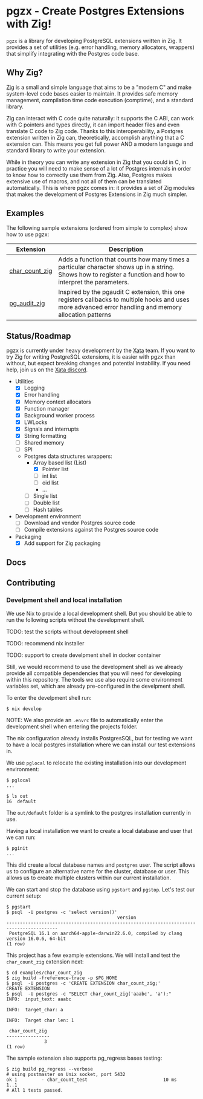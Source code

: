 # pgzx - Create Postgres Extensions with Zig!

`pgzx` is a library for developing PostgreSQL extensions written in Zig. It provides a set of utilities (e.g. error handling, memory allocators, wrappers) that simplify integrating with the Postgres code base.

## Why Zig?

[Zig](https://ziglang.org/) is a small and simple language that aims to be a "modern C" and make system-level code bases easier to maintain. It provides safe memory management, compilation time code execution (comptime), and a standard library.

Zig can interact with C code quite naturally: it supports the C ABI, can work with C pointers and types directly, it can import header files and even translate C code to Zig code. Thanks to this interoperability, a Postgres extension written in Zig can, theoretically, accomplish anything that a C extension can. This means you get full power AND a modern language and standard library to write your extension.

While in theory you can write any extension in Zig that you could in C, in practice you will need to make sense of a lot of Postgres internals in order to know how to correctly use them from Zig. Also, Postgres makes extensive use of macros, and not all of them can be translated automatically. This is where pgzx comes in: it provides a set of Zig modules that makes the development of Postgres Extensions in Zig much simpler.

## Examples

The following sample extensions (ordered from simple to complex) show how to use pgzx:

| Extension                                  | Description |
|--------------------------------------------|-------------|
| [char_count_zig](examples/char_count_zig/) | Adds a function that counts how many times a particular character shows up in a string. Shows how to register a function and how to interpret the parameters. |
| [pg_audit_zig](examples/pgaudit_zig/)      | Inspired by the pgaudit C extension, this one registers callbacks to multiple hooks and uses more advanced error handling and memory allocation patterns |

## Status/Roadmap

pgzx is currently under heavy development by the [Xata](https://xata.io) team. If you want to try Zig for writing PostgreSQL extensions, it is easier with pgzx than without, but expect breaking changes and potential instability. If you need help, join us on the [Xata discord](https://xata.io/discord).

* Utilities
  * [x] Logging
  * [x] Error handling
  * [x] Memory context allocators
  * [x] Function manager
  * [x] Background worker process
  * [x] LWLocks
  * [x] Signals and interrupts
  * [x] String formatting
  * [ ] Shared memory
  * [ ] SPI
  * Postgres data structures wrappers:
    * Array based list (List)
        * [x] Pointer list
        * [ ] int list
        * [ ] oid list
        * ...
    * [ ] Single list
    * [ ] Double list
    * [ ] Hash tables
* Development environment
  * [ ] Download and vendor Postgres source code
  * [ ] Compile extensions against the Postgres source code
* Packaging
  * [x] Add support for Zig packaging

## Docs

## Contributing

### Develpment shell and local installation

We use Nix to provide a local development shell. But you should be able to run
the following scripts without the development shell.

TODO: test the scripts without development shell

TODO: recommend nix installer

TODO: support to create develpment shell in docker container

Still, we would recommend to use the development shell as we already provide
all compatible dependencies that you will need for developing within this
repository.
The tools we use also require some environment variables set, which are already
pre-configured in the develpment shell.

To enter the develpment shell run:

```
$ nix develop
```

NOTE:
We also provide an `.envrc` file to automatically enter the development shell when entering
the projects folder.

The nix configuration already installs PostgresSQL, but for testing we want to
have a local postgres installation where we can install our test extensions in.

We use `pglocal` to relocate the existing installation into our development environment:

```
$ pglocal
...

$ ls out
16  default
```

The `out/default` folder is a symlink to the postgres installation currently in use.

Having a local installation we want to create a local database and user that we can run:

```
$ pginit
...
```

This did create a local database names and `postgres` user. The script allows us to configure an alternative name for the cluster, database or user. This allows us to create multiple clusters within our current installation.

We can start and stop the database using `pgstart` and `pgstop`. Let's test our current setup:

```
$ pgstart
$ psql  -U postgres -c 'select version()'
                                         version
-----------------------------------------------------------------------------------------
 PostgreSQL 16.1 on aarch64-apple-darwin22.6.0, compiled by clang version 16.0.6, 64-bit
(1 row)
```

This project has a few example extensions. We will install and test the `char_count_zig` extension next:

```
$ cd examples/char_count_zig
$ zig build -freference-trace -p $PG_HOME
$ psql  -U postgres -c 'CREATE EXTENSION char_count_zig;'
CREATE EXTENSION
$ psql  -U postgres -c "SELECT char_count_zig('aaabc', 'a');"
INFO:  input_text: aaabc

INFO:  target_char: a

INFO:  Target char len: 1

 char_count_zig
----------------
              3
(1 row)
```

The sample extension also supports pg_regress bases testing:

```
$ zig build pg_regress --verbose
# using postmaster on Unix socket, port 5432
ok 1         - char_count_test                            10 ms
1..1
# All 1 tests passed.
```
